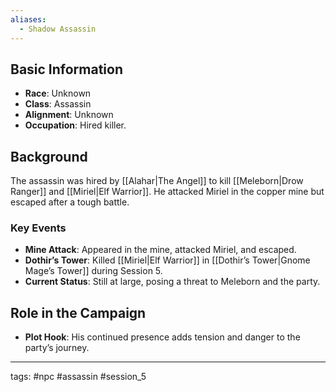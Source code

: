 ```yaml
---
aliases:
  - Shadow Assassin
---
```

## Basic Information
- **Race**: Unknown
- **Class**: Assassin
- **Alignment**: Unknown
- **Occupation**: Hired killer.

## Background
The assassin was hired by [[Alahar|The Angel]] to kill [[Meleborn|Drow Ranger]] and [[Miriel|Elf Warrior]]. He attacked Miriel in the copper mine but escaped after a tough battle.

### Key Events
- **Mine Attack**: Appeared in the mine, attacked Miriel, and escaped.
- **Dothir’s Tower**: Killed [[Miriel|Elf Warrior]] in [[Dothir’s Tower|Gnome Mage’s Tower]] during Session 5.
- **Current Status**: Still at large, posing a threat to Meleborn and the party.

## Role in the Campaign
- **Plot Hook**: His continued presence adds tension and danger to the party’s journey.

---
tags: #npc #assassin #session_5